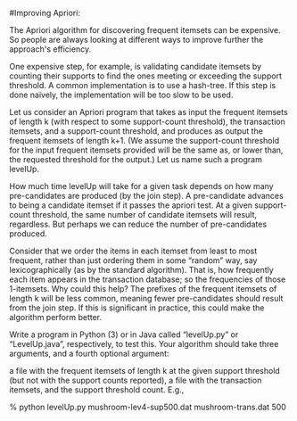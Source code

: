 #Improving Apriori:

The Apriori algorithm for discovering frequent itemsets can be expensive. So people are always looking at different ways to improve further the approach's efficiency.

One expensive step, for example, is validating candidate itemsets by counting their supports to find the ones meeting or exceeding the support threshold. A common implementation is to use a hash-tree. If this step is done naïvely, the implementation will be too slow to be used.

Let us consider an Apriori program that takes as input the frequent itemsets of length k (with respect to some support-count threshold), the transaction itemsets, and a support-count threshold, and produces as output the frequent itemsets of length k+1. (We assume the support-count threshold for the input frequent itemsets provided will be the same as, or lower than, the requested threshold for the output.) Let us name such a program levelUp.

How much time levelUp will take for a given task depends on how many pre-candidates are produced (by the join step). A pre-candidate advances to being a candidate itemset if it passes the apriori test. At a given support-count threshold, the same number of candidate itemsets will result, regardless. But perhaps we can reduce the number of pre-candidates produced.

Consider that we order the items in each itemset from least to most frequent, rather than just ordering them in some “random” way, say lexicographically (as by the standard algorithm). That is, how frequently each item appears in the transaction database; so the frequencies of those 1-itemsets. Why could this help? The prefixes of the frequent itemsets of length k will be less common, meaning fewer pre-candidates should result from the join step. If this is significant in practice, this could make the algorithm perform better.

Write a program in Python (3) or in Java called “levelUp.py” or “LevelUp.java”, respectively, to test this. Your algorithm should take three arguments, and a fourth optional argument:

a file with the frequent itemsets of length k at the given support threshold (but not with the support counts reported),
a file with the transaction itemsets, and
the support threshold count.
E.g.,

% python levelUp.py mushroom-lev4-sup500.dat mushroom-trans.dat 500
